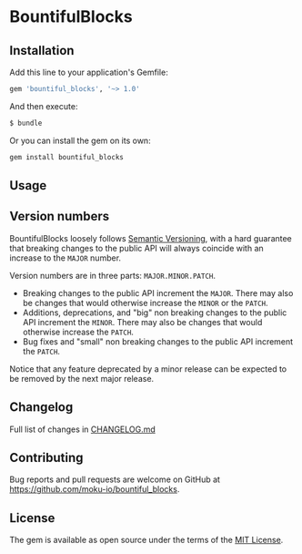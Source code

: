 # BountifulBlocks



## Installation

Add this line to your application's Gemfile:

```ruby
gem 'bountiful_blocks', '~> 1.0'
```

And then execute:

```bash
$ bundle
```

Or you can install the gem on its own:

```bash
gem install bountiful_blocks
```

## Usage



## Version numbers

BountifulBlocks loosely follows [Semantic Versioning](https://semver.org/), with a hard guarantee that breaking changes to the public API will always coincide with an increase to the `MAJOR` number.

Version numbers are in three parts: `MAJOR.MINOR.PATCH`.

- Breaking changes to the public API increment the `MAJOR`. There may also be changes that would otherwise increase the `MINOR` or the `PATCH`.
- Additions, deprecations, and "big" non breaking changes to the public API increment the `MINOR`. There may also be changes that would otherwise increase the `PATCH`.
- Bug fixes and "small" non breaking changes to the public API increment the `PATCH`.

Notice that any feature deprecated by a minor release can be expected to be removed by the next major release.

## Changelog

Full list of changes in [CHANGELOG.md](CHANGELOG.md)

## Contributing

Bug reports and pull requests are welcome on GitHub at https://github.com/moku-io/bountiful_blocks.

## License

The gem is available as open source under the terms of the [MIT License](https://opensource.org/licenses/MIT).
